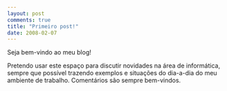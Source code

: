 ```yaml
---
layout: post
comments: true
title: "Primeiro post!"
date: 2008-02-07
---
```

Seja bem-vindo ao meu blog!

Pretendo usar este espaço para discutir novidades na área de informática, sempre que possível trazendo exemplos e situações do dia-a-dia do meu ambiente de trabalho. Comentários são sempre bem-vindos.
